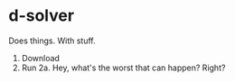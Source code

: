 d-solver
========

Does things. With stuff.

1.  Download
2.  Run
2a. Hey, what's the worst that can happen? Right?
